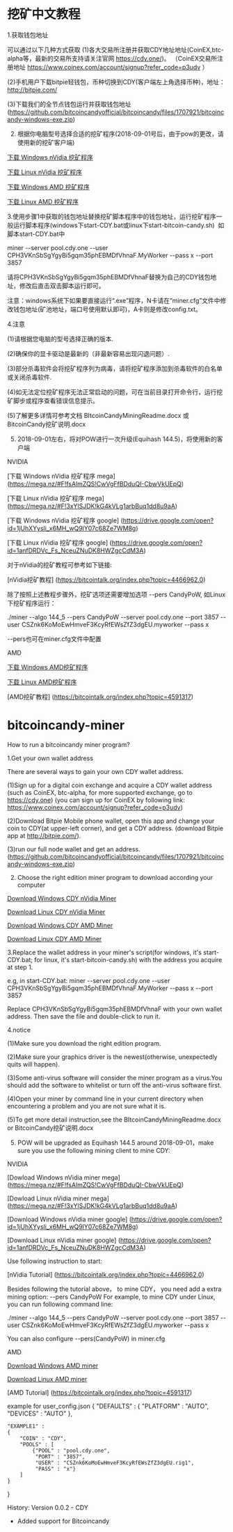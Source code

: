 # 挖矿中文教程


1.获取钱包地址

可以通过以下几种方式获取
(1)各大交易所注册并获取CDY地址地址(CoinEX,btc-alpha等，最新的交易所支持请关注官网 https://cdy.one/)。
（CoinEX交易所注册地址 https://www.coinex.com/account/signup?refer_code=p3udv ）

(2)手机用户下载bitpie轻钱包，币种切换到CDY(客户端左上角选择币种)，地址： http://bitpie.com/

(3)下载我们的全节点钱包运行并获取钱包地址(https://github.com/bitcoincandyofficial/bitcoincandy/files/1707921/bitcoincandy-windows-exe.zip)




2. 根据你电脑型号选择合适的挖矿程序(2018-09-01号后，由于pow的更改，请使用新的挖矿客户端)

[下载 Windows  nVidia 挖矿程序](https://raw.githubusercontent.com/bitcoincandyofficial/bitcoincandy-miner/master/BitcoinCandy-nVidia.miner.0.3.4b.windows.zip)

[下载 Linux  nVidia 挖矿程序](https://raw.githubusercontent.com/bitcoincandyofficial/bitcoincandy-miner/master/Bitcoin-Candy-nVidia.miner.0.3.4b.Linux.Bin.zip)

[下载 Windows  AMD 挖矿程序](https://raw.githubusercontent.com/bitcoincandyofficial/bitcoincandy-miner/master/Claymore.s.BitcoinCandy.AMD.GPU.Miner.v12.6.zip)

[下载 Linux  AMD 挖矿程序](https://raw.githubusercontent.com/bitcoincandyofficial/bitcoincandy-miner/master/Claymore.s.BitcoinCandy.AMD.GPU.Miner.v12.6.-.LINUX.zip)


3.使用步骤1中获取的钱包地址替换挖矿脚本程序中的钱包地址，运行挖矿程序一般运行脚本程序(windows下start-CDY.bat或linux下start-bitcoin-candy.sh)  
如脚本start-CDY.bat中

miner --server pool.cdy.one --user CPH3VKnSbSgYgyBi5gqm35phEBMDfVhnaF.MyWorker --pass x --port 3857

请将CPH3VKnSbSgYgyBi5gqm35phEBMDfVhnaF替换为自己的CDY钱包地址，修改后直击双击脚本运行即可。


注意：windows系统下如果要直接运行“.exe”程序，N卡请在“miner.cfg”文件中修改钱包地址(矿池地址，端口号使用默认即可)，A卡则是修改config.txt。

4.注意

(1)请根据您电脑的型号选择正确的版本.

(2)确保你的显卡驱动是最新的（非最新容易出现闪退问题）.

(3)部分杀毒软件会将挖矿程序列为病毒，请将挖矿程序添加到杀毒软件的白名单或关闭杀毒软件.

(4)如无法定位挖矿程序无法正常启动的问题，可在当前目录打开命令行，运行挖矿脚步或程序查看错误信息提示。

(5)了解更多详情可参考文档 BItcoinCandyMiningReadme.docx 或 BitcoinCandy挖矿说明.docx


5. 2018-09-01左右，将对POW进行一次升级(Equihash 144.5)，将使用新的客户端

NVIDIA 

[下载 Windows nVidia 挖矿程序 mega] (https://mega.nz/#F!fsAlmZQS!CwVgFfBDduQI-CbwVkUEpQ)

[下载 Linux nVidia 挖矿程序 mega] (https://mega.nz/#F!3xYlSJDK!kG4kVLg1arbBuq1dd8u9aA)

[下载 Windows nVidia 挖矿程序 google] (https://drive.google.com/open?id=1jUhXYysli_x6MH_wQ9lY07c68Ze7WM8g)

[下载 Linux nVidia 挖矿程序 google] (https://drive.google.com/open?id=1anfDRDVc_Fs_NceuZNuDK8HWZgcCdM3A)
 
对于nVidia的挖矿教程可参考如下链接:

[nVidia挖矿教程] (https://bitcointalk.org/index.php?topic=4466962.0)

除了按照上述教程步骤外，挖矿选项还需要增加选项  --pers CandyPoW, 如Linux下挖矿程序运行：

./miner --algo 144_5 --pers CandyPoW --server pool.cdy.one --port 3857 --user CSZnk6KoMoEwHmveF3KcyRfEWsZfZ3dgEU.myworker --pass x

--pers也可在miner.cfg文件中配置

AMD

[下载 Windows AMD挖矿程序](https://www.dropbox.com/s/j94xuholx9wk1z1/lolMiner-144_v038_Win64.zip?dl=1)

[下载 Linux AMD挖矿程序](https://www.dropbox.com/s/hpvtrwpt89bgw6e/lolMiner-144_v038_Lin64.tar.gz?dl=1)

[AMD挖矿教程] (https://bitcointalk.org/index.php?topic=4591317)




# bitcoincandy-miner
How to run a bitcoincandy miner program?

1.Get your own wallet address

There are several ways to gain your own CDY wallet address.

(1)Sign up for a digital coin exchange and acquire a CDY wallet address  (such as CoinEX, btc-alpha, for more supported exchange, go to https://cdy.one)
(you can sign up for CoinEX by following link: https://www.coinex.com/account/signup?refer_code=p3udv)

(2)Download Bitpie Mobile phone wallet, open this app and change your coin to CDY(at upper-left corner), and get a CDY address.
(download Bitpie app at http://bitpie.com/).

(3)run our full node wallet and get an address.(https://github.com/bitcoincandyofficial/bitcoincandy/files/1707921/bitcoincandy-windows-exe.zip)




2. Choose the right edition miner program to download according your computer 

[Download Windows CDY nVidia Miner](https://raw.githubusercontent.com/bitcoincandyofficial/bitcoincandy-miner/master/BitcoinCandy-nVidia.miner.0.3.4b.windows.zip)

[Download Linux CDY nVidia Miner](https://raw.githubusercontent.com/bitcoincandyofficial/bitcoincandy-miner/master/Bitcoin-Candy-nVidia.miner.0.3.4b.Linux.Bin.zip)

[Download Windows CDY AMD Miner](https://raw.githubusercontent.com/bitcoincandyofficial/bitcoincandy-miner/master/Claymore.s.BitcoinCandy.AMD.GPU.Miner.v12.6.zip)

[Download Linux CDY AMD Miner](https://raw.githubusercontent.com/bitcoincandyofficial/bitcoincandy-miner/master/Claymore.s.BitcoinCandy.AMD.GPU.Miner.v12.6.-.LINUX.zip)

3.Replace the wallet address in your miner's script(for windows, it's start-CDY.bat; for linux, it's start-bitcoin-candy.sh) with the address you acquire at step 1.

e.g, in start-CDY.bat: miner --server pool.cdy.one --user CPH3VKnSbSgYgyBi5gqm35phEBMDfVhnaF.MyWorker --pass x --port 3857

Replace CPH3VKnSbSgYgyBi5gqm35phEBMDfVhnaF with your own wallet address. Then save the file and double-click to run it.

4.notice

(1)Make sure you download the right edition program.

(2)Make sure  your graphics driver  is the newest(otherwise, unexpectedly quits will happen).

(3)Some anti-virus software will consider the miner program as a virus.You should add the software to whitelist or turn off the anti-virus software first.

(4)Open your miner by command line in your current directory when encountering a problem and you are not sure what it is.

(5)To get more detail instruction,see the BItcoinCandyMiningReadme.docx or BitcoinCandy挖矿说明.docx

5. POW will be upgraded as Equihash 144.5 around 2018-09-01，make sure you use the following mining client to mine CDY:

NVIDIA 

[Dowload Windows nVidia miner mega] (https://mega.nz/#F!fsAlmZQS!CwVgFfBDduQI-CbwVkUEpQ)

[Dowload Linux nVidia miner mega] (https://mega.nz/#F!3xYlSJDK!kG4kVLg1arbBuq1dd8u9aA)

[Download Windows nVidia miner google] (https://drive.google.com/open?id=1jUhXYysli_x6MH_wQ9lY07c68Ze7WM8g)

[Download Linux nVidia miner google] (https://drive.google.com/open?id=1anfDRDVc_Fs_NceuZNuDK8HWZgcCdM3A)
 
Use following instruction to start:

[nVidia Tutorial] (https://bitcointalk.org/index.php?topic=4466962.0)

Besides following the tutorial above， to mine CDY， you need add a extra mining option: --pers CandyPoW 
For example, to mine CDY under Linux, you can run following command line:

./miner --algo 144_5 --pers CandyPoW --server pool.cdy.one --port 3857 --user CSZnk6KoMoEwHmveF3KcyRfEWsZfZ3dgEU.myworker --pass x

You can also configure --pers(CandyPoW) in miner.cfg

AMD

[Download Windows AMD miner](https://www.dropbox.com/s/j94xuholx9wk1z1/lolMiner-144_v038_Win64.zip?dl=1)

[Download Linux AMD miner](https://www.dropbox.com/s/hpvtrwpt89bgw6e/lolMiner-144_v038_Lin64.tar.gz?dl=1)

[AMD Tutorial] (https://bitcointalk.org/index.php?topic=4591317)

example for user_config.json
{
	"DEFAULTS" : {
		"PLATFORM"	      : "AUTO",
		"DEVICES"	      : "AUTO"
	},

	"EXAMPLE1" :
	{
		"COIN" : "CDY",
		"POOLS" : [
			{"POOL" : "pool.cdy.one",
			 "PORT" : "3857",
			 "USER" : "CSZnk6KoMoEwHmveF3KcyRfEWsZfZ3dgEU.rig1",
			 "PASS" : "x"}
		]
	}
}

History:
Version 0.0.2 - CDY
- Added support for Bitcoincandy


